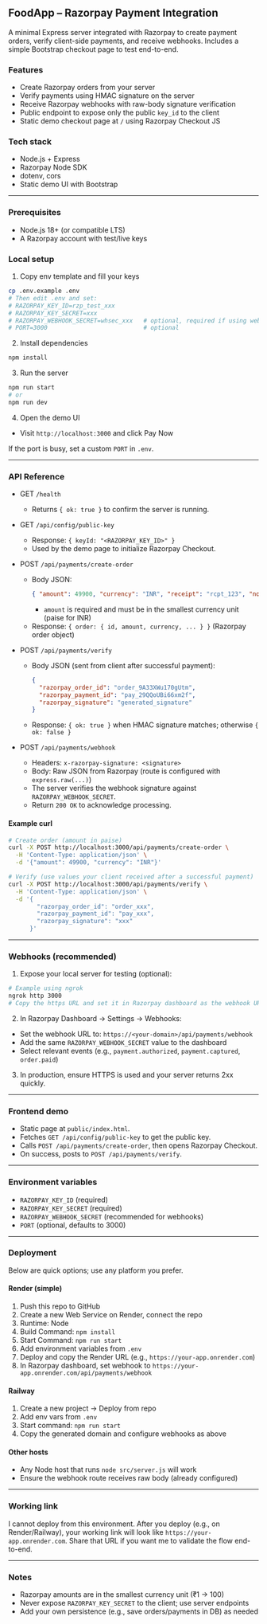 ## FoodApp – Razorpay Payment Integration

A minimal Express server integrated with Razorpay to create payment orders, verify client-side payments, and receive webhooks. Includes a simple Bootstrap checkout page to test end-to-end.

### Features
- Create Razorpay orders from your server
- Verify payments using HMAC signature on the server
- Receive Razorpay webhooks with raw-body signature verification
- Public endpoint to expose only the public `key_id` to the client
- Static demo checkout page at `/` using Razorpay Checkout JS

### Tech stack
- Node.js + Express
- Razorpay Node SDK
- dotenv, cors
- Static demo UI with Bootstrap

---

### Prerequisites
- Node.js 18+ (or compatible LTS)
- A Razorpay account with test/live keys

### Local setup
1) Copy env template and fill your keys
```bash
cp .env.example .env
# Then edit .env and set:
# RAZORPAY_KEY_ID=rzp_test_xxx
# RAZORPAY_KEY_SECRET=xxx
# RAZORPAY_WEBHOOK_SECRET=whsec_xxx   # optional, required if using webhooks
# PORT=3000                           # optional
```

2) Install dependencies
```bash
npm install
```

3) Run the server
```bash
npm run start
# or
npm run dev
```

4) Open the demo UI
- Visit `http://localhost:3000` and click Pay Now

If the port is busy, set a custom `PORT` in `.env`.

---

### API Reference

- GET `/health`
  - Returns `{ ok: true }` to confirm the server is running.

- GET `/api/config/public-key`
  - Response: `{ keyId: "<RAZORPAY_KEY_ID>" }`
  - Used by the demo page to initialize Razorpay Checkout.

- POST `/api/payments/create-order`
  - Body JSON:
    ```json
    { "amount": 49900, "currency": "INR", "receipt": "rcpt_123", "notes": { "orderId": "abc" } }
    ```
    - `amount` is required and must be in the smallest currency unit (paise for INR)
  - Response: `{ order: { id, amount, currency, ... } }` (Razorpay order object)

- POST `/api/payments/verify`
  - Body JSON (sent from client after successful payment):
    ```json
    {
      "razorpay_order_id": "order_9A33XWu170gUtm",
      "razorpay_payment_id": "pay_29QQoUBi66xm2f",
      "razorpay_signature": "generated_signature"
    }
    ```
  - Response: `{ ok: true }` when HMAC signature matches; otherwise `{ ok: false }`

- POST `/api/payments/webhook`
  - Headers: `x-razorpay-signature: <signature>`
  - Body: Raw JSON from Razorpay (route is configured with `express.raw(...)`)
  - The server verifies the webhook signature against `RAZORPAY_WEBHOOK_SECRET`.
  - Return `200 OK` to acknowledge processing.

#### Example curl
```bash
# Create order (amount in paise)
curl -X POST http://localhost:3000/api/payments/create-order \
  -H 'Content-Type: application/json' \
  -d '{"amount": 49900, "currency": "INR"}'

# Verify (use values your client received after a successful payment)
curl -X POST http://localhost:3000/api/payments/verify \
  -H 'Content-Type: application/json' \
  -d '{
        "razorpay_order_id": "order_xxx",
        "razorpay_payment_id": "pay_xxx",
        "razorpay_signature": "xxx"
      }'
```

---

### Webhooks (recommended)
1) Expose your local server for testing (optional):
```bash
# Example using ngrok
ngrok http 3000
# Copy the https URL and set it in Razorpay dashboard as the webhook URL
```

2) In Razorpay Dashboard → Settings → Webhooks:
- Set the webhook URL to: `https://<your-domain>/api/payments/webhook`
- Add the same `RAZORPAY_WEBHOOK_SECRET` value to the dashboard
- Select relevant events (e.g., `payment.authorized`, `payment.captured`, `order.paid`)

3) In production, ensure HTTPS is used and your server returns 2xx quickly.

---

### Frontend demo
- Static page at `public/index.html`.
- Fetches `GET /api/config/public-key` to get the public key.
- Calls `POST /api/payments/create-order`, then opens Razorpay Checkout.
- On success, posts to `POST /api/payments/verify`.

---

### Environment variables
- `RAZORPAY_KEY_ID` (required)
- `RAZORPAY_KEY_SECRET` (required)
- `RAZORPAY_WEBHOOK_SECRET` (recommended for webhooks)
- `PORT` (optional, defaults to 3000)

---

### Deployment
Below are quick options; use any platform you prefer.

#### Render (simple)
1) Push this repo to GitHub
2) Create a new Web Service on Render, connect the repo
3) Runtime: Node
4) Build Command: `npm install`
5) Start Command: `npm run start`
6) Add environment variables from `.env`
7) Deploy and copy the Render URL (e.g., `https://your-app.onrender.com`)
8) In Razorpay dashboard, set webhook to `https://your-app.onrender.com/api/payments/webhook`

#### Railway
1) Create a new project → Deploy from repo
2) Add env vars from `.env`
3) Start command: `npm run start`
4) Copy the generated domain and configure webhooks as above

#### Other hosts
- Any Node host that runs `node src/server.js` will work
- Ensure the webhook route receives raw body (already configured)

---

### Working link
I cannot deploy from this environment. After you deploy (e.g., on Render/Railway), your working link will look like `https://your-app.onrender.com`. Share that URL if you want me to validate the flow end-to-end.

---

### Notes
- Razorpay amounts are in the smallest currency unit (₹1 → 100)
- Never expose `RAZORPAY_KEY_SECRET` to the client; use server endpoints
- Add your own persistence (e.g., save orders/payments in DB) as needed

